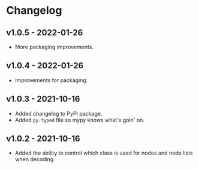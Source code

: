 # Changelog

## v1.0.5 - 2022-01-26

- More packaging improvements.

## v1.0.4 - 2022-01-26

- Improvements for packaging.

## v1.0.3 - 2021-10-16

- Added changelog to PyPI package.
- Added `py.typed` file so mypy knows what's goin' on.

## v1.0.2 - 2021-10-16

- Added the ability to control which class is used for nodes and node lists when decoding.
